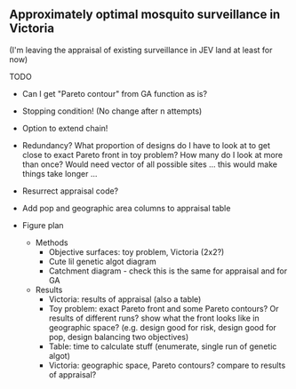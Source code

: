 ## Approximately optimal mosquito surveillance in Victoria

(I'm leaving the appraisal of existing surveillance in JEV land at least for now)

TODO
- Can I get "Pareto contour" from GA function as is?
- Stopping condition! (No change after n attempts)
- Option to extend chain!
- Redundancy? What proportion of designs do I have to look at to get close to exact Pareto front in toy problem? How many do I look at more than once? Would need vector of all possible sites ... this would make things take longer ...
- Resurrect appraisal code?
- Add pop and geographic area columns to appraisal table

- Figure plan
  - Methods
    - Objective surfaces: toy problem, Victoria (2x2?)
    - Cute lil genetic algot diagram
    - Catchment diagram - check this is the same for appraisal and for GA
  - Results
    - Victoria: results of appraisal (also a table)
    - Toy problem: exact Pareto front and some Pareto contours? Or results of different runs?
      show what the front looks like in geographic space? (e.g. design good for risk, design good for pop, design balancing two objectives)
    - Table: time to calculate stuff (enumerate, single run of genetic algot)
    - Victoria: geographic space, Pareto contours? compare to results of appraisal?
    

